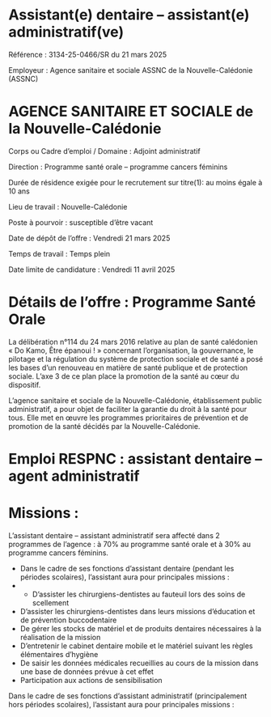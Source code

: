 # Assistant(e) dentaire – assistant(e) administratif(ve)

Référence : 3134-25-0466/SR du 21 mars 2025

Employeur : Agence sanitaire et sociale ASSNC de la Nouvelle-Calédonie (ASSNC)

# AGENCE SANITAIRE ET SOCIALE de la Nouvelle-Calédonie

Corps ou Cadre d’emploi / Domaine : Adjoint administratif

Direction : Programme santé orale – programme cancers féminins

Durée de résidence exigée pour le recrutement sur titre(1): au moins égale à 10 ans

Lieu de travail : Nouvelle-Calédonie

Poste à pourvoir : susceptible d’être vacant

Date de dépôt de l’offre : Vendredi 21 mars 2025

Temps de travail : Temps plein

Date limite de candidature : Vendredi 11 avril 2025

# Détails de l’offre : Programme Santé Orale

La délibération n°114 du 24 mars 2016 relative au plan de santé calédonien « Do Kamo, Être épanoui ! » concernant l’organisation, la gouvernance, le pilotage et la régulation du système de protection sociale et de santé a posé les bases d’un renouveau en matière de santé publique et de protection sociale. L’axe 3 de ce plan place la promotion de la santé au cœur du dispositif.

L’agence sanitaire et sociale de la Nouvelle-Calédonie, établissement public administratif, a pour objet de faciliter la garantie du droit à la santé pour tous. Elle met en œuvre les programmes prioritaires de prévention et de promotion de la santé décidés par la Nouvelle-Calédonie.

# Emploi RESPNC : assistant dentaire – agent administratif

# Missions :

L’assistant dentaire – assistant administratif sera affecté dans 2 programmes de l’agence : à 70% au programme santé orale et à 30% au programme cancers féminins.

- Dans le cadre de ses fonctions d’assistant dentaire (pendant les périodes scolaires), l’assistant aura pour principales missions :
- - D’assister les chirurgiens-dentistes au fauteuil lors des soins de scellement
- D’assister les chirurgiens-dentistes dans leurs missions d’éducation et de prévention buccodentaire
- De gérer les stocks de matériel et de produits dentaires nécessaires à la réalisation de la mission
- D’entretenir le cabinet dentaire mobile et le matériel suivant les règles élémentaires d’hygiène
- De saisir les données médicales recueillies au cours de la mission dans une base de données prévue à cet effet
- Participation aux actions de sensibilisation

Dans le cadre de ses fonctions d’assistant administratif (principalement hors périodes scolaires), l’assistant aura pour principales missions :